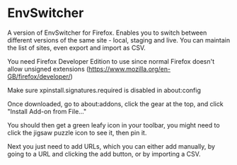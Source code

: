 # EnvSwitcher

A version of EnvSwitcher for Firefox.
Enables you to switch between different versions of the same site - local, staging and live.
You can maintain the list of sites, even export and import as CSV.

You need Firefox Developer Edition to use since normal Firefox doesn't allow unsigned extensions (https://www.mozilla.org/en-GB/firefox/developer/)

Make sure xpinstall.signatures.required is disabled in about:config

Once downloaded, go to about:addons, click the gear at the top, and click "Install Add-on from File..."

You should then get a green leafy icon in your toolbar, you might need to click the jigsaw puzzle icon to see it, then pin it.

Next you just need to add URLs, which you can either add manually, by going to a URL and clicking the add button, or by importing a CSV.
